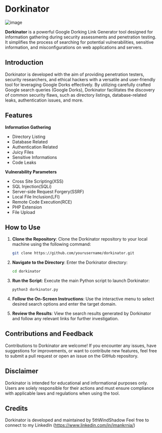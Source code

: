 # Dorkinator

![image](https://github.com/5thWindShadow/Dorkinator/assets/162215715/b210dd57-c5c2-4890-ac88-8bb0945829b6)

**Dorkinator** is a powerful Google Dorking Link Generator tool designed for information gathering during security assessments and penetration testing. It simplifies the process of searching for potential vulnerabilities, sensitive information, and misconfigurations on web applications and servers.

## Introduction

Dorkinator is developed with the aim of providing penetration testers, security researchers, and ethical hackers with a versatile and user-friendly tool for leveraging Google Dorks effectively. By utilizing carefully crafted Google search queries (Google Dorks), Dorkinator facilitates the discovery of common security flaws, such as directory listings, database-related leaks, authentication issues, and more.

## Features

**Information Gathering**
- Directory Listing
- Database Related
- Authentication Related
 - Juicy Files
 - Sensitive Informations
- Code Leaks

**Vulnerability Parameters**
- Cross Site Scripting(XSS)
- SQL Injection(SQLi)
- Server-side Request Forgery(SSRF)
- Local File Inclusion(LFI)
- Remote Code Execution(RCE)
- PHP Extension
- File Upload

## How to Use

1. **Clone the Repository**: Clone the Dorkinator repository to your local machine using the following command:
   ```bash
   git clone https://github.com/yourusername/dorkinator.git
   ```

2. **Navigate to the Directory**: Enter the Dorkinator directory:
   ```bash
   cd dorkinator
   ```

3. **Run the Script**: Execute the main Python script to launch Dorkinator:
   ```bash
   python3 dorkinator.py
   ```

4. **Follow the On-Screen Instructions**: Use the interactive menu to select desired search options and enter the target domain.

5. **Review the Results**: View the search results generated by Dorkinator and follow any relevant links for further investigation.

## Contributions and Feedback

Contributions to Dorkinator are welcome! If you encounter any issues, have suggestions for improvements, or want to contribute new features, feel free to submit a pull request or open an issue on the GitHub repository.

## Disclaimer

Dorkinator is intended for educational and informational purposes only. Users are solely responsible for their actions and must ensure compliance with applicable laws and regulations when using the tool.

## Credits

Dorkinator is developed and maintained by 5thWindShadow
Feel free to connect to my LinkedIn (https://www.linkedin.com/in/imankrnia/)
